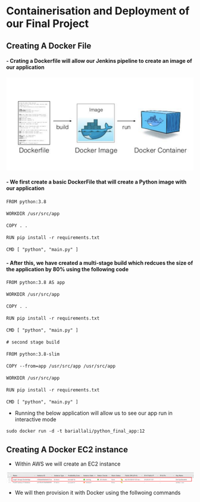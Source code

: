 # Containerisation and Deployment of our Final Project


## Creating A Docker File

#### - Crating a Dockerfile will allow our Jenkins pipeline to create an image of our application

![](/images/build-docker-image.png)

#### - We first create a basic DockerFile that will create a Python image with our application

```
FROM python:3.8

WORKDIR /usr/src/app

COPY . .

RUN pip install -r requirements.txt

CMD [ "python", "main.py" ]

```

#### - After this, we have created a multi-stage build which redcues the size of the application by 80% using the following code

```
FROM python:3.8 AS app

WORKDIR /usr/src/app

COPY . .

RUN pip install -r requirements.txt

CMD [ "python", "main.py" ]

# second stage build

FROM python:3.8-slim

COPY --from=app /usr/src/app /usr/src/app

WORKDIR /usr/src/app

RUN pip install -r requirements.txt

CMD [ "python", "main.py" ]

```




- Running the below application will allow us to see our app run in interactive mode
```
sudo docker run -d -t bariallali/python_final_app:12
```

## Creating A Docker EC2 instance

- Within AWS we will create an EC2 instance 

![](/images/create-docker-app.png)


  
- We will then provision it with Docker using the follwoing commands

```

```